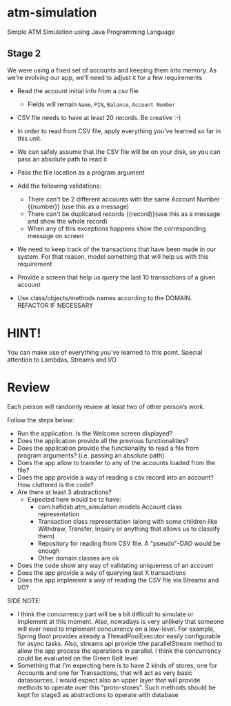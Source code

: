 # atm-simulation
Simple ATM Simulation using Java Programming Language

## Stage 2

We were using a fixed set of accounts and keeping them into memory. As we're evolving our app, we'll need to adjust it for a few requirements

- Read the account initial info from a csv file
    - Fields will remain ` Name `, ` PIN `, ` Balance `, ` Account Number `
- CSV file needs to have at least 20 records. Be creative :-)
- In order to read from CSV file, apply everything you've learned so far in this unit.
- We can safely assume that the CSV file will be on your disk, so you can pass an absolute path to read it
- Pass the file location as a program argument
- Add the following validations:
    - There can't be 2 different accounts with the same Account Number {{number}} (use this as a message)
    - There can't be duplicated records {{record}}(use this as a message and show the whole record)
    - When any of this exceptions happens show the corresponding message on screen

- We need to keep track of the transactions that have been made in our system. For that reason, model something that will help us with this requirement
- Provide a screen that help us query the last 10 transactions of a given account
- Use class/objects/methods names according to the DOMAIN. REFACTOR IF NECESSARY

# HINT!
You can make use of everything you've learned to this point. Special attention to Lambdas, Streams and I/O

# Review

Each person will randomly review at least two of other person’s work.

Follow the steps below:

- Run the application. Is the Welcome screen displayed?
- Does the application provide all the previous functionalities?
- Does the application provide the functionality to read a file from program arguments? (i.e. passing an absolute path)
- Does the app allow to transfer to any of the accounts loaded from the file?
- Does the app provide a way of reading a csv record into an account? How cluttered is the code?
- Are there at least 3 abstractions?
    - Expected here would be to have:
        - com.hafidsb.atm_simulation.models.Account class representation
        - Transaction class representation (along with some children like Withdraw, Transfer, Inquiry or anything that allows us to classify them)
        - Repository for reading from CSV file. A "pseudo"-DAO would be enough
        - Other domain classes are ok
- Does the code show any way of validating uniqueness of an account
- Does the app provide a way of querying last X transactions
- Does the app implement a way of reading the CSV file via Streams and I/O?


SIDE NOTE:
- I think the concurrency part will be a bit difficult to simulate or implement at this moment. Also, nowadays is very unlikely that someone will ever need to implement concurrency on a low-level.
  For example, Spring Boot provides already a ThreadPoolExecutor easily configurable for async tasks. Also, streams api provide tthe parallelStream method to allow the app process the operations in parallel. I think the concurrency could be evaluated on the Green Belt level
- Something that I'm expecting here is to have 2 kinds of stores, one for Accounts and one for Transactions,  that will act as very basic datasources. I would expect also an upper layer that will provide methods to operate over this "proto-stores". Such methods should be kept for stage3 as abstractions to operate with database




